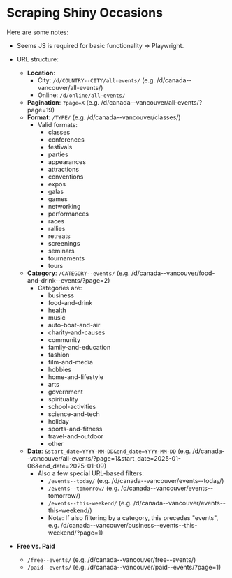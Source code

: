 # Scraping Shiny Occasions

Here are some notes:

- Seems JS is required for basic functionality => Playwright.

- URL structure:
  - **Location**:
    - City: `/d/COUNTRY--CITY/all-events/` (e.g. /d/canada--vancouver/all-events/)
    - Online: `/d/online/all-events/`
  - **Pagination**: `?page=X` (e.g. /d/canada--vancouver/all-events/?page=19)
  - **Format**: `/TYPE/` (e.g. /d/canada--vancouver/classes/)
    - Valid formats:
      - classes
      - conferences
      - festivals
      - parties
      - appearances
      - attractions
      - conventions
      - expos
      - galas
      - games
      - networking
      - performances
      - races
      - rallies
      - retreats
      - screenings
      - seminars
      - tournaments
      - tours
  - **Category**: `/CATEGORY--events/` (e.g. /d/canada--vancouver/food-and-drink--events/?page=2)
    - Categories are:
      - business
      - food-and-drink
      - health
      - music
      - auto-boat-and-air
      - charity-and-causes
      - community
      - family-and-education
      - fashion
      - film-and-media
      - hobbies
      - home-and-lifestyle
      - arts
      - government
      - spirituality
      - school-activities
      - science-and-tech
      - holiday
      - sports-and-fitness
      - travel-and-outdoor
      - other
  - **Date**: `&start_date=YYYY-MM-DD&end_date=YYYY-MM-DD` (e.g. /d/canada--vancouver/all-events/?page=1&start_date=2025-01-06&end_date=2025-01-09)
    - Also a few special URL-based filters:
      - `/events--today/` (e.g. /d/canada--vancouver/events--today/)
      - `/events--tomorrow/` (e.g. /d/canada--vancouver/events--tomorrow/)
      - `/events--this-weekend/` (e.g. /d/canada--vancouver/events--this-weekend/)
      - Note: If also filtering by a category, this precedes "events", e.g. /d/canada--vancouver/business--events--this-weekend/?page=1)
 - **Free vs. Paid**
    - `/free--events/` (e.g. /d/canada--vancouver/free--events/)
    - `/paid--events/` (e.g. /d/canada--vancouver/paid--events/?page=1)

